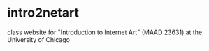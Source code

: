 # intro2netart
class website for "Introduction to Internet Art" (MAAD 23631) at the University of Chicago
